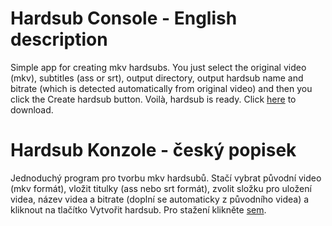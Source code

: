 # Hardsub Console - English description

Simple app for creating mkv hardsubs. You just select the original video (mkv), subtitles (ass or srt), output directory, output hardsub name and bitrate (which is detected
automatically from original video) and then you click the Create hardsub button. Voilà, hardsub is ready. Click [here](https://github.com/RikudouSage/hardsub-konzole/releases)
to download.

# Hardsub Konzole - český popisek

Jednoduchý program pro tvorbu mkv hardsubů. Stačí vybrat původní video (mkv formát), vložit titulky (ass nebo 
srt formát), zvolit složku pro uložení videa, název videa a bitrate (doplní se automaticky z původního videa) a 
kliknout na tlačítko Vytvořit hardsub. Pro stažení klikněte 
[sem](https://github.com/RikudouSage/hardsub-konzole/releases).
